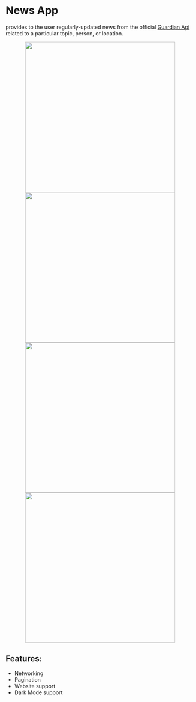 # News App


provides to the user regularly-updated news from the official [Guardian Api](https://open-platform.theguardian.com/documentation/) related to a particular topic, person, or location.


<p align="center">
<img src="https://user-images.githubusercontent.com/99191971/187085065-d8a5c616-ffe0-4a16-96ae-6811870c2b6a.jpg" height="400">
<img src="https://user-images.githubusercontent.com/99191971/187085120-baf46f0a-cc07-4626-b8d7-98982490230e.jpg" height="400">
<img src="https://user-images.githubusercontent.com/99191971/187085145-1b331c7e-428a-42cf-acae-f3a7a4f3b8c8.jpg" height="400">
<img src="https://user-images.githubusercontent.com/99191971/187085815-03cd3b56-6887-4485-89eb-55b7f407166e.jpg" height="400">

</p>

## Features:
* Networking
* Pagination
* Website support
* Dark Mode support
